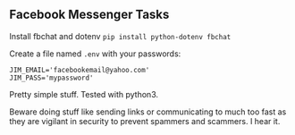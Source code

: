 ## Facebook Messenger Tasks

Install fbchat and dotenv
`pip install python-dotenv fbchat`

Create a file named `.env` with your passwords:

```
JIM_EMAIL='facebookemail@yahoo.com'
JIM_PASS='mypassword'
```

Pretty simple stuff. Tested with python3.

Beware doing stuff like sending links or communicating to much too fast as they are 
vigilant in security to prevent spammers and scammers. I hear it.
